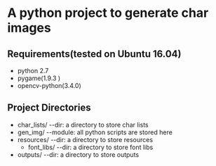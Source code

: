 # A python project to generate  char images

## Requirements(tested on Ubuntu 16.04)
+ python 2.7
+ pygame(1.9.3 )
+ opencv-python(3.4.0)

## Project Directories
+ char_lists/ --dir: a directory to store char lists
+ gen_img/ --module: all python scripts are stored here
+ resources/ --dir: a directory to store resources
   + font_libs/ --dir: a directory to store font libs
+ outputs/ --dir: a directory to store outputs